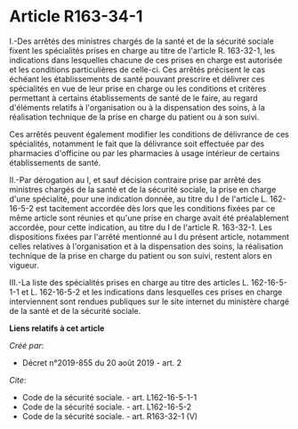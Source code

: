 # Article R163-34-1

I.-Des arrêtés des ministres chargés de la santé et de la sécurité sociale fixent les spécialités prises en charge au titre
de l'article R. 163-32-1, les indications dans lesquelles chacune de ces prises en charge est autorisée et les conditions
particulières de celle-ci. Ces arrêtés précisent le cas échéant les établissements de santé pouvant prescrire et délivrer ces
spécialités en vue de leur prise en charge ou les conditions et critères permettant à certains établissements de santé de le
faire, au regard d'éléments relatifs à l'organisation ou à la dispensation des soins, à la réalisation technique de la prise
en charge du patient ou à son suivi. 

Ces arrêtés peuvent également modifier les conditions de délivrance de ces spécialités, notamment le fait que la délivrance
soit effectuée par des pharmacies d'officine ou par les pharmacies à usage intérieur de certains établissements de santé. 

II.-Par dérogation au I, et sauf décision contraire prise par arrêté des ministres chargés de la santé et de la sécurité
sociale, la prise en charge d'une spécialité, pour une indication donnée, au titre du I de l'article L. 162-16-5-2 est
tacitement accordée dès lors que les conditions fixées par ce même article sont réunies et qu'une prise en charge avait été
préalablement accordée, pour cette indication, au titre du I de l'article R. 163-32-1. Les dispositions fixées par l'arrêté
mentionné au I du présent article, notamment celles relatives à l'organisation et à la dispensation des soins, la réalisation
technique de la prise en charge du patient ou son suivi, restent alors en vigueur. 

III.-La liste des spécialités prises en charge au titre des articles L. 162-16-5-1-1 et L. 162-16-5-2 et les indications dans
lesquelles ces prises en charge interviennent sont rendues publiques sur le site internet du ministère chargé de la santé et
de la sécurité sociale.

**Liens relatifs à cet article**

_Créé par_:

  - Décret n°2019-855 du 20 août 2019 - art. 2

_Cite_:

  - Code de la sécurité sociale. - art. L162-16-5-1-1
  - Code de la sécurité sociale. - art. L162-16-5-2
  - Code de la sécurité sociale. - art. R163-32-1 (V)
